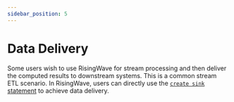 ```yaml
---
sidebar_position: 5
---
```


# Data Delivery

Some users wish to use RisingWave for stream processing and then deliver the computed results to downstream systems. This is a common stream ETL scenario.
In RisingWave, users can directly use the [`create sink` statement](https://docs.risingwave.com/docs/current/sql-create-sink/) to achieve data delivery.